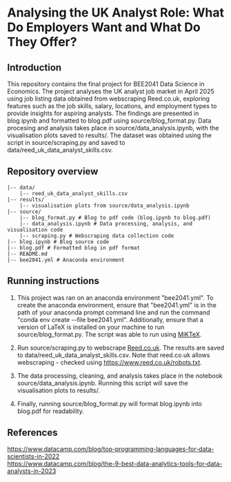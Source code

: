 # Analysing the UK Analyst Role: What Do Employers Want and What Do They Offer?

## Introduction

This repository contains the final project for BEE2041 Data Science in Economics. The project analyses the UK analyst job market in April 2025 using job listing data obtained from webscraping Reed.co.uk, exploring features such as the job skills, salary, locations, and employment types to provide insights for aspiring analysts. The findings are presented in blog.ipynb and formatted to blog.pdf using source/blog_format.py. Data procesing and analysis takes place in source/data_analysis.ipynb, with the visualisation plots saved to results/. The dataset was obtained using the script in source/scraping.py and saved to data/reed_uk_data_analyst_skills.csv.

## Repository overview

```
|-- data/
    |-- reed_uk_data_analyst_skills.csv
|-- results/
    |-- visualisation plots from source/data_analysis.ipynb
|-- source/
    |-- blog_format.py # Blog to pdf code (blog.ipynb to blog.pdf)
    |-- data_analysis.ipynb # Data processing, analysis, and visualisation code
    |-- scraping.py # Webscraping data collection code
|-- blog.ipynb # Blog source code
|-- blog.pdf # Formatted blog in pdf format
|-- README.md
|-- bee2041.yml # Anaconda environment
```

## Running instructions

1. This project was ran on an anaconda environment "bee2041.yml". To create the anaconda environment, ensure that "bee2041.yml" is in the path of your anaconda prompt command line and run the command "conda env create --file bee2041.yml". Additionally, ensure that a version of LaTeX is installed on your machine to run source/blog_format.py. The script was able to run using [MiKTeX](https://miktex.org/).

2. Run source/scraping.py to webscrape [Reed.co.uk](https://www.reed.co.uk/jobs/data-analyst-jobs-in-united-kingdom). The results are saved to data/reed_uk_data_analyst_skills.csv. Note that reed.co.uk allows webscraping - checked using https://www.reed.co.uk/robots.txt.

3. The data processing, cleaning, and analysis takes place in the notebook source/data_analysis.ipynb. Running this script will save the visualisation plots to results/.

4. Finally, running source/blog_format.py will format blog.ipynb into blog.pdf for readability.

## References

https://www.datacamp.com/blog/top-programming-languages-for-data-scientists-in-2022  
https://www.datacamp.com/blog/the-9-best-data-analytics-tools-for-data-analysts-in-2023

